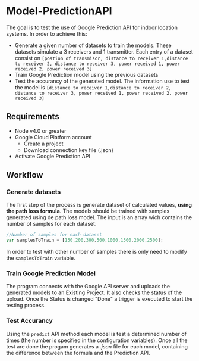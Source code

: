 # Model-PredictionAPI

The goal is to test the use of Google Prediction API for indoor location systems.
In order to achieve this:
- Generate a given number of datasets to train the models. These datasets simulate a 3 receivers and 1 transmitter. Each entry of a dataset consist on  ```[postion of transmisor, distance to receiver 1,distance to receiver 2, distance to receiver 3, power received 1, power received 2, power received 3]```
- Train Google Prediction model using the previous datasets
- Test the accurancy of the generated model. The information use to test the model is ```[distance to receiver 1,distance to receiver 2, distance to receiver 3, power received 1, power received 2, power received 3]```

## Requirements

- Node v4.0 or greater
- Google Cloud Platform account
    - Create a project
    - Download connection key file (.json)
- Activate Google Prediction API


## Workflow

### Generate datasets

The first step of the process is generate dataset of calculated values, **using the path loss formula**.  The models should be trained with samples generated using de path loss model. The input is an array wich contains the number of samples for each dataset.

```javascript
//Number of samples for each dataset
var samplesToTrain = [150,200,300,500,1000,1500,2000,2500];
```
In order to test with other number of samples there is only need to modify the ```samplesToTrain``` variable.

### Train Google Prediction Model

The program connects with the Google API server and uploads the generated models to an Existing Project.
It also checks the status of the upload. Once the Status is changed "Done" a trigger is executed to start the testing process.


### Test Accurancy

Using the ```predict``` API method each model is test a determined number of times (the number is specified in the configuration variables).
Once all the test are done the progam generates a *.json* file for each model, containing the difference between the formula and the Prediction API.


